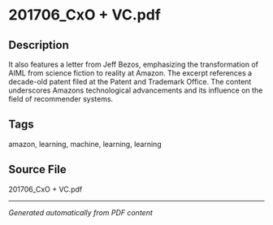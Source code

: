 # 201706_CxO + VC.pdf

## Description
It also features a letter from Jeff Bezos, emphasizing the transformation of AIML from science fiction to reality at Amazon. The excerpt references a decade-old patent filed at the Patent and Trademark Office. The content underscores Amazons technological advancements and its influence on the field of recommender systems.
## Tags
amazon, learning, machine, learning, learning

## Source File
201706_CxO + VC.pdf

---
*Generated automatically from PDF content*
